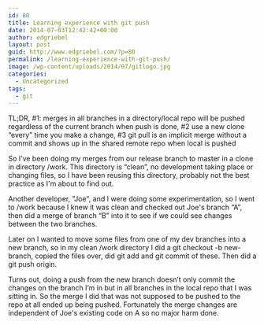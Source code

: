 ```yaml
---
id: 80
title: Learning experience with git push
date: 2014-07-03T12:42:42+00:00
author: edgriebel
layout: post
guid: http://www.edgriebel.com/?p=80
permalink: /learning-experience-with-git-push/
image: /wp-content/uploads/2014/07/gitlogo.jpg
categories:
  - Uncategorized
tags:
  - git
---
```

TL;DR, #1: merges in all branches in a directory/local repo will be pushed regardless of the current branch when push is done, #2 use a new clone “every” time you make a change, #3 git pull is an implicit merge without a commit and shows up in the shared remote repo when local is pushed

So I’ve been doing my merges from our release branch to master in a clone in directory /work. This directory is “clean”, no development taking place or changing files, so I have been reusing this directory, probably not the best practice as I'm about to find out.
<!--more-->

Another developer, "Joe", and I were doing some experimentation, so I went to /work because I knew it was clean and checked out Joe's branch “A”, then did a merge of branch “B” into it to see if we could see changes between the two branches. 

Later on I wanted to move some files from one of my dev branches into  a new branch, so in my clean /work directory I did a git checkout -b new-branch, copied the files over, did git add and git commit of these. Then did a git push origin. 

Turns out, doing a push from the new branch doesn’t only commit the changes on the branch I’m in but in all branches in the local repo that I was sitting in. So the merge I did that was not supposed to be pushed to the repo at all ended up being pushed. Fortunately the merge changes are independent of Joe's existing code on A so no major harm done.
